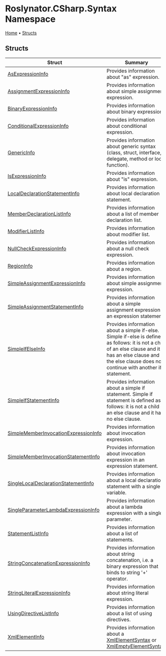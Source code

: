 # Roslynator\.CSharp\.Syntax Namespace <a name="_Top"></a>

[Home](../../../README.md) &#x2022; [Structs](#structs)

## Structs

| Struct | Summary |
| ------ | ------- |
| [AsExpressionInfo](AsExpressionInfo/README.md#_Top) | Provides information about "as" expression\. |
| [AssignmentExpressionInfo](AssignmentExpressionInfo/README.md#_Top) | Provides information about simple assignment expression\. |
| [BinaryExpressionInfo](BinaryExpressionInfo/README.md#_Top) | Provides information about binary expression\. |
| [ConditionalExpressionInfo](ConditionalExpressionInfo/README.md#_Top) | Provides information about conditional expression\. |
| [GenericInfo](GenericInfo/README.md#_Top) | Provides information about generic syntax \(class, struct, interface, delegate, method or local function\)\. |
| [IsExpressionInfo](IsExpressionInfo/README.md#_Top) | Provides information about "is" expression\. |
| [LocalDeclarationStatementInfo](LocalDeclarationStatementInfo/README.md#_Top) | Provides information about local declaration statement\. |
| [MemberDeclarationListInfo](MemberDeclarationListInfo/README.md#_Top) | Provides information about a list of member declaration list\. |
| [ModifierListInfo](ModifierListInfo/README.md#_Top) | Provides information about modifier list\. |
| [NullCheckExpressionInfo](NullCheckExpressionInfo/README.md#_Top) | Provides information about a null check expression\. |
| [RegionInfo](RegionInfo/README.md#_Top) | Provides information about a region\. |
| [SimpleAssignmentExpressionInfo](SimpleAssignmentExpressionInfo/README.md#_Top) | Provides information about simple assignment expression\. |
| [SimpleAssignmentStatementInfo](SimpleAssignmentStatementInfo/README.md#_Top) | Provides information about a simple assignment expression in an expression statement\. |
| [SimpleIfElseInfo](SimpleIfElseInfo/README.md#_Top) | Provides information about a simple if\-else\. Simple if\-else is defined as follows: it is not a child of an else clause and it has an else clause and the else clause does not continue with another if statement\. |
| [SimpleIfStatementInfo](SimpleIfStatementInfo/README.md#_Top) | Provides information about a simple if statement\. Simple if statement is defined as follows: it is not a child of an else clause and it has no else clause\. |
| [SimpleMemberInvocationExpressionInfo](SimpleMemberInvocationExpressionInfo/README.md#_Top) | Provides information about invocation expression\. |
| [SimpleMemberInvocationStatementInfo](SimpleMemberInvocationStatementInfo/README.md#_Top) | Provides information about invocation expression in an expression statement\. |
| [SingleLocalDeclarationStatementInfo](SingleLocalDeclarationStatementInfo/README.md#_Top) | Provides information about a local declaration statement with a single variable\. |
| [SingleParameterLambdaExpressionInfo](SingleParameterLambdaExpressionInfo/README.md#_Top) | Provides information about a lambda expression with a single parameter\. |
| [StatementListInfo](StatementListInfo/README.md#_Top) | Provides information about a list of statements\. |
| [StringConcatenationExpressionInfo](StringConcatenationExpressionInfo/README.md#_Top) | Provides information about string concatenation, i\.e\. a binary expression that binds to string '\+' operator\. |
| [StringLiteralExpressionInfo](StringLiteralExpressionInfo/README.md#_Top) | Provides information about string literal expression\. |
| [UsingDirectiveListInfo](UsingDirectiveListInfo/README.md#_Top) | Provides information about a list of using directives\. |
| [XmlElementInfo](XmlElementInfo/README.md#_Top) | Provides information about a [XmlElementSyntax](https://docs.microsoft.com/en-us/dotnet/api/microsoft.codeanalysis.csharp.syntax.xmlelementsyntax) or [XmlEmptyElementSyntax](https://docs.microsoft.com/en-us/dotnet/api/microsoft.codeanalysis.csharp.syntax.xmlemptyelementsyntax)\. |

